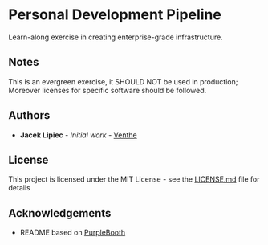 # Personal Development Pipeline

Learn-along exercise in creating enterprise-grade infrastructure.

## Notes

This is an evergreen exercise, it SHOULD NOT be used in production; Moreover licenses for specific software should be followed.

## Authors

* **Jacek Lipiec** - *Initial work* - [Venthe](https://github.com/Venthe)

## License

This project is licensed under the MIT License - see the [LICENSE.md](LICENSE.md) file for details

## Acknowledgements

* README based on [PurpleBooth](https://gist.githubusercontent.com/PurpleBooth/109311bb0361f32d87a2/raw/8254b53ab8dcb18afc64287aaddd9e5b6059f880/README-Template.md)